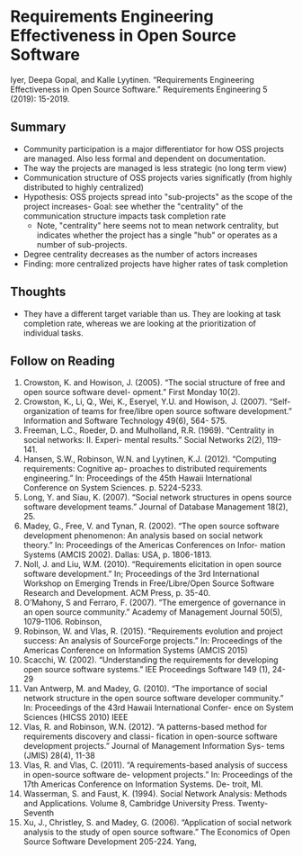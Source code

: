 # Requirements Engineering Effectiveness in Open Source Software

Iyer, Deepa Gopal, and Kalle Lyytinen. “Requirements Engineering Effectiveness in Open Source Software." Requirements Engineering 5 (2019): 15-2019. 

## Summary

- Community participation is a major differentiator for how OSS projects are managed. Also less formal and dependent on documentation.
- The way the projects are managed is less strategic (no long term view)
- Communication structure of OSS projects varies significatly (from highly distributed to highly centralized)
- Hypothesis: OSS projects spread into "sub-projects" as the scope of the project increases- Goal: see whether the "centrality" of the communication structure impacts task completion rate
     - Note, "centrality" here seems not to mean network centrality, but indicates whether the project has a single "hub" or operates as a number of sub-projects.
- Degree centrality decreases as the number of actors increases
- Finding: more centralized projects have higher rates of task completion

## Thoughts

- They have a different target variable than us. They are looking at task completion rate, whereas we are looking at the prioritization of individual tasks.

## Follow on Reading

1. Crowston, K. and Howison, J. (2005). “The social structure of free and open source software devel- opment.” First Monday 10(2).
2. Crowston, K., Li, Q., Wei, K., Eseryel, Y.U. and Howison, J. (2007). “Self-organization of teams for free/libre open source software development.” Information and Software Technology 49(6), 564- 575.
3. Freeman, L.C., Roeder, D. and Mulholland, R.R. (1969). “Centrality in social networks: II. Experi- mental results.” Social Networks 2(2), 119-141.
4. Hansen, S.W., Robinson, W.N. and Lyytinen, K.J. (2012). “Computing requirements: Cognitive ap- proaches to distributed requirements engineering.” In: Proceedings of the 45th Hawaii International Conference on System Sciences. p. 5224-5233.
5. Long, Y. and Siau, K. (2007). “Social network structures in opens source software development teams.” Journal of Database Management 18(2), 25.
6. Madey, G., Free, V. and Tynan, R. (2002). “The open source software development phenomenon: An analysis based on social network theory.” In: Proceedings of the Americas Conferences on Infor- mation Systems (AMCIS 2002). Dallas: USA, p. 1806-1813.
7. Noll, J. and Liu, W.M. (2010). “Requirements elicitation in open source software development.” In; Proceedings of the 3rd International Workshop on Emerging Trends in Free/Libre/Open Source Software Research and Development. ACM Press, p. 35-40.
8. O’Mahony, S and Ferraro, F. (2007). “The emergence of governance in an open source community.” Academy of Management Journal 50(5), 1079-1106.
Robinson,
9. Robinson, W. and Vlas, R. (2015). “Requirements evolution and project success: An analysis of SourceForge projects.” In: Proceedings of the Americas Conference on Information Systems (AMCIS 2015)
10. Scacchi, W. (2002). “Understanding the requirements for developing open source software systems.” IEE Proceedings Software 149 (1), 24-29
11. Van Antwerp, M. and Madey, G. (2010). “The importance of social network structure in the open source software developer community.” In: Proceedings of the 43rd Hawaii International Confer- ence on System Sciences (HICSS 2010) IEEE
12. Vlas, R. and Robinson, W.N. (2012). “A patterns-based method for requirements discovery and classi- fication in open-source software development projects.” Journal of Management Information Sys- tems (JMIS) 28(4), 11-38
13. Vlas, R. and Vlas, C. (2011). “A requirements-based analysis of success in open-source software de- velopment projects.” In: Proceedings of the 17th Americas Conference on Information Systems. De- troit, MI.
14. Wasserman, S. and Faust, K. (1994). Social Network Analysis: Methods and Applications. Volume 8, Cambridge University Press.
Twenty-Seventh
15. Xu, J., Christley, S. and Madey, G. (2006). “Application of social network analysis to the study of open source software.” The Economics of Open Source Software Development 205-224. Yang,
